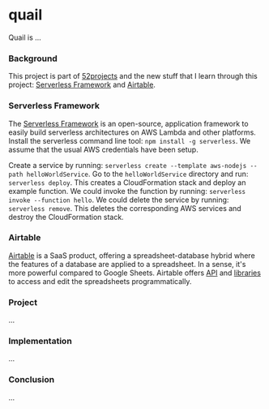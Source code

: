 # quail

Quail is ...

### Background

This project is part of [52projects](https://donny.github.io/52projects/) and the new stuff that I learn through this project: [Serverless Framework](https://serverless.com) and [Airtable](https://airtable.com).

### Serverless Framework

The [Serverless Framework](https://serverless.com) is an open-source, application framework to easily build serverless architectures on AWS Lambda and other platforms. Install the serverless command line tool: `npm install -g serverless`. We assume that the usual AWS credentials have been setup.

Create a service by running: `serverless create --template aws-nodejs --path helloWorldService`. Go to the `helloWorldService` directory and run: `serverless deploy`. This creates a CloudFormation stack and deploy an example function. We could invoke the function by running: `serverless invoke --function hello`. We could delete the service by running: `serverless remove`. This deletes the corresponding AWS services and destroy the CloudFormation stack.

### Airtable

[Airtable](https://airtable.com/product) is a SaaS product, offering a spreadsheet-database hybrid where the features of a database are applied to a spreadsheet. In a sense, it's more powerful compared to Google Sheets. Airtable offers [API](https://airtable.com/api) and [libraries](https://github.com/Airtable/airtable.js) to access and edit the spreadsheets programmatically.

### Project

...

### Implementation

...

### Conclusion

...
